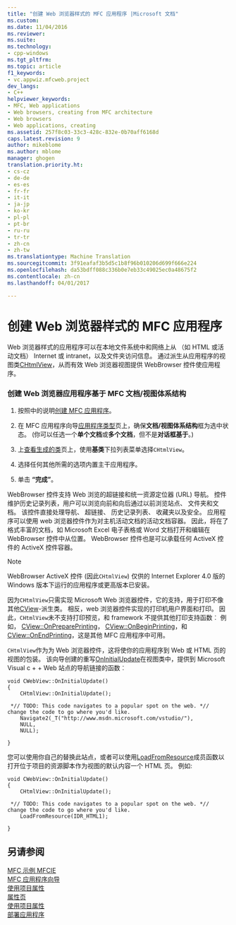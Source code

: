 ```yaml
---
title: "创建 Web 浏览器样式的 MFC 应用程序 |Microsoft 文档"
ms.custom: 
ms.date: 11/04/2016
ms.reviewer: 
ms.suite: 
ms.technology:
- cpp-windows
ms.tgt_pltfrm: 
ms.topic: article
f1_keywords:
- vc.appwiz.mfcweb.project
dev_langs:
- C++
helpviewer_keywords:
- MFC, Web applications
- Web browsers, creating from MFC architecture
- Web browsers
- Web applications, creating
ms.assetid: 257f8c03-33c3-428c-832e-0b70aff6168d
caps.latest.revision: 9
author: mikeblome
ms.author: mblome
manager: ghogen
translation.priority.ht:
- cs-cz
- de-de
- es-es
- fr-fr
- it-it
- ja-jp
- ko-kr
- pl-pl
- pt-br
- ru-ru
- tr-tr
- zh-cn
- zh-tw
ms.translationtype: Machine Translation
ms.sourcegitcommit: 3f91eafaf3b5d5c1b8f96b010206d699f666e224
ms.openlocfilehash: da53bdff088c336b0e7eb33c49025ec0a48675f2
ms.contentlocale: zh-cn
ms.lasthandoff: 04/01/2017

---
```

# <a name="creating-a-web-browser-style-mfc-application"></a>创建 Web 浏览器样式的 MFC 应用程序
Web 浏览器样式的应用程序可以在本地文件系统中和网络上从 （如 HTML 或活动文档） Internet 或 intranet，以及文件夹访问信息。 通过派生从应用程序的视图类[CHtmlView](../../mfc/reference/chtmlview-class.md)，从而有效 Web 浏览器视图提供 WebBrowser 控件使应用程序。  
  
### <a name="to-create-a-web-browser-application-based-on-the-mfc-documentview-architecture"></a>创建 Web 浏览器应用程序基于 MFC 文档/视图体系结构  
  
1.  按照中的说明[创建 MFC 应用程序](../../mfc/reference/creating-an-mfc-application.md)。  
  
2.  在 MFC 应用程序向导[应用程序类型](../../mfc/reference/application-type-mfc-application-wizard.md)页上，确保**文档/视图体系结构**框为选中状态。 (你可以任选一个**单个文档**或**多个文档**，但不是**对话框基于**。)  
  
3.  上[查看生成的类](../../mfc/reference/generated-classes-mfc-application-wizard.md)页上，使用**基类**下拉列表菜单选择`CHtmlView`。  
  
4.  选择任何其他所需的选项内置主干应用程序。  
  
5.  单击 **“完成”**。  
  
 WebBrowser 控件支持 Web 浏览的超链接和统一资源定位器 (URL) 导航。 控件维护历史记录列表，用户可以浏览向前和向后通过以前浏览站点、 文件夹和文档。 该控件直接处理导航、 超链接、 历史记录列表、 收藏夹以及安全。 应用程序可以使用 web 浏览器控件作为对主机活动文档的活动文档容器。 因此，将在了格式丰富的文档，如 Microsoft Excel 电子表格或 Word 文档打开和编辑在 WebBrowser 控件中从位置。 WebBrowser 控件也是可以承载任何 ActiveX 控件的 ActiveX 控件容器。  
  
> [!NOTE]
>  WebBrowser ActiveX 控件 (因此`CHtmlView`) 仅供的 Internet Explorer 4.0 版的 Windows 版本下运行的应用程序或更高版本已安装。  
  
 因为`CHtmlView`只需实现 Microsoft Web 浏览器控件，它的支持，用于打印不像其他[CView](../../mfc/reference/cview-class.md)-派生类。 相反，web 浏览器控件实现的打印机用户界面和打印。 因此，`CHtmlView`未不支持打印预览，和 framework 不提供其他打印支持函数︰ 例如， [CView::OnPreparePrinting](../../mfc/reference/cview-class.md#onprepareprinting)， [CView::OnBeginPrinting](../../mfc/reference/cview-class.md#onbeginprinting)，和[CView::OnEndPrinting](../../mfc/reference/cview-class.md#onendprinting)，这是其他 MFC 应用程序中可用。  
  
 `CHtmlView`作为为 Web 浏览器控件，这将使你的应用程序到 Web 或 HTML 页的视图的包装。 该向导创建的重写[OnInitialUpdate](../../mfc/reference/cview-class.md#oninitialupdate)在视图类中，提供到 Microsoft Visual c + + Web 站点的导航链接的函数︰  
  
```  
void CWebView::OnInitialUpdate()  
{  
    CHtmlView::OnInitialUpdate();

 *// TODO: This code navigates to a popular spot on the web. *//  change the code to go where you'd like.  
    Navigate2(_T("http://www.msdn.microsoft.com/vstudio/"),
    NULL,
    NULL);

} 
```  
  
 您可以使用你自己的替换此站点，或者可以使用[LoadFromResource](../../mfc/reference/chtmlview-class.md#loadfromresource)成员函数以打开位于项目的资源脚本作为视图的默认内容一个 HTML 页。 例如:   
  
```  
void CWebView::OnInitialUpdate()  
{  
    CHtmlView::OnInitialUpdate();

 *// TODO: This code navigates to a popular spot on the web. *//  change the code to go where you'd like.  
    LoadFromResource(IDR_HTML1);

} 
```  
  
## <a name="see-also"></a>另请参阅  
 [MFC 示例 MFCIE](http://msdn.microsoft.com/en-us/7391aa0c-fca8-4994-a6c9-6c5c7470fba0)   
 [MFC 应用程序向导](../../mfc/reference/mfc-application-wizard.md)   
 [使用项目属性](../../ide/working-with-project-properties.md)   
 [属性页](../../ide/property-pages-visual-cpp.md)   
 [使用项目属性](../../ide/working-with-project-properties.md)   
 [部署应用程序](http://msdn.microsoft.com/en-us/4ff8881d-0daf-47e7-bfe7-774c625031b4)


